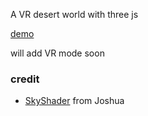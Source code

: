 A VR desert world with three js

[demo](http://wizztjh.github.io/desertVR/)

will add VR mode soon

### credit

- [SkyShader](http://threejs.org/examples/webgl_shaders_sky.html) from Joshua
